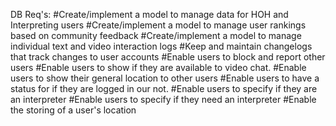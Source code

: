 DB Req's:
#Create/implement a model to manage data for HOH and Interpreting users
#Create/implement a model to manage user rankings based on community feedback
#Create/implement a model to manage individual text and video interaction logs
#Keep and maintain changelogs that track changes to user accounts
#Enable users to block and report other users
#Enable users to show if they are available to video chat.
#Enable users to show their general location to other users
#Enable users to have a status for if they are logged in our not.
#Enable users to specify if they are an interpreter
#Enable users to specify if they need an interpreter
#Enable the storing of a user's location
